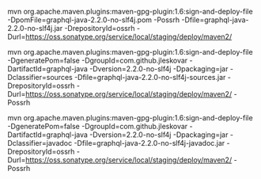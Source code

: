 mvn org.apache.maven.plugins:maven-gpg-plugin:1.6:sign-and-deploy-file -DpomFile=graphql-java-2.2.0-no-slf4j.pom -Possrh -Dfile=graphql-java-2.2.0-no-slf4j.jar -DrepositoryId=ossrh -Durl=https://oss.sonatype.org/service/local/staging/deploy/maven2/

mvn org.apache.maven.plugins:maven-gpg-plugin:1.6:sign-and-deploy-file -DgeneratePom=false -DgroupId=com.github.jleskovar -DartifactId=graphql-java -Dversion=2.2.0-no-slf4j -Dpackaging=jar -Dclassifier=sources -Dfile=graphql-java-2.2.0-no-slf4j-sources.jar -DrepositoryId=ossrh -Durl=https://oss.sonatype.org/service/local/staging/deploy/maven2/ -Possrh

mvn org.apache.maven.plugins:maven-gpg-plugin:1.6:sign-and-deploy-file -DgeneratePom=false -DgroupId=com.github.jleskovar -DartifactId=graphql-java -Dversion=2.2.0-no-slf4j -Dpackaging=jar -Dclassifier=javadoc -Dfile=graphql-java-2.2.0-no-slf4j-javadoc.jar -DrepositoryId=ossrh -Durl=https://oss.sonatype.org/service/local/staging/deploy/maven2/ -Possrh

